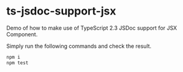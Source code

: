 # ts-jsdoc-support-jsx

Demo of how to make use of TypeScript 2.3 JSDoc support for JSX Component.

Simply run the following commands and check the result.

```sh
npm i
npm test
```